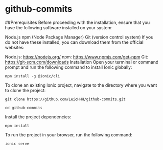 # github-commits
##Prerequisites
Before proceeding with the installation, ensure that you have the following software installed on your system:

Node.js
npm (Node Package Manager)
Git (version control system)
If you do not have these installed, you can download them from the official websites:

Node.js: https://nodejs.org/
npm: https://www.npmjs.com/get-npm
Git: https://git-scm.com/downloads
Installation
Open your terminal or command prompt and run the following command to install Ionic globally:

```npm install -g @ionic/cli```

To clone an existing Ionic project, navigate to the directory where you want to clone the project:

```git clone https://github.com/LeicHHH/github-commits.git```

```cd github-commits```

Install the project dependencies:

```npm install```

To run the project in your browser, run the following command:

```ionic serve```
